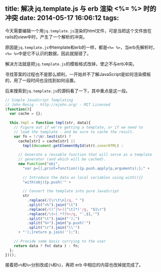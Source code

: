 title: 解决 jq.template.js 与 erb 渲染 <%= %> 时的冲突 
date: 2014-05-17 16:06:12
tags:
---

今天需要编辑一个用`jq.template.js`渲染的html文件，可是当把这个文件放在rails的view中时，产生了一个解析的冲突。

<!-- more -->

原因是`jq.template.js`中template和erb的一样，都是`<%= %>`，当erb先解析时，`<%= %>`中是它不认识的数据，因此就报错了。

解决方法就是把`jq.template.js`的模板格式改掉，使之不与erb冲突。

寻找答案的过程也不是那么顺利，一开始并不了解JavaScript是如何渲染模板的，用了一段时间也没找到如何设置。

后来搜索到`jq.template.js`的源码看了一下，其中重点是这一段。

```javascript
// Simple JavaScript Templating
// John Resig - http://ejohn.org/ - MIT Licensed
(function(){
  var cache = {};
 
  this.tmpl = function tmpl(str, data){
    // Figure out if we're getting a template, or if we need to
    // load the template - and be sure to cache the result.
    var fn = !/\W/.test(str) ?
      cache[str] = cache[str] ||
        tmpl(document.getElementById(str).innerHTML) :
     
      // Generate a reusable function that will serve as a template
      // generator (and which will be cached).
      new Function("obj",
        "var p=[],print=function(){p.push.apply(p,arguments);};" +
       
        // Introduce the data as local variables using with(){}
        "with(obj){p.push('" +
       
        // Convert the template into pure JavaScript
        str
          .replace(/[\r\t\n]/g, " ")
          .split("<%").join("\t")
          .replace(/((^|%>)[^\t]*)'/g, "$1\r")
          .replace(/\t=(.*?)%>/g, "',$1,'")
          .split("\t").join("');")
          .split("%>").join("p.push('")
          .split("\r").join("\\'")
      + "');}return p.join('');");
   
    // Provide some basic currying to the user
    return data ? fn( data ) : fn;
  };
})();
```

接着把`<%`和`%>`分别改成<code>&#123;%</code>和<code>%&#125;</code>，再把 erb 中相应的内容也改掉就完成了。


